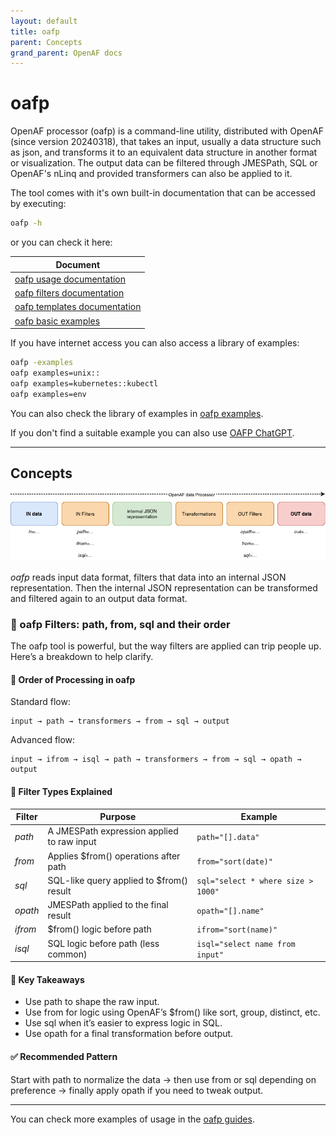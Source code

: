 ```yaml
---
layout: default
title: oafp
parent: Concepts
grand_parent: OpenAF docs
---
```

# oafp

OpenAF processor (oafp) is a command-line utility, distributed with OpenAF (since version 20240318), that takes an input, usually a data structure such as json, and transforms it to an equivalent data structure in another format or visualization. The output data can be filtered through JMESPath, SQL or OpenAF's nLinq and provided transformers can also be applied to it.

The tool comes with it's own built-in documentation that can be accessed by executing:

```bash
oafp -h
```

or you can check it here:

| Document |
|----------|
| [oafp usage documentation](../guides/oafp/oafp-usage) |
| [oafp filters documentation](../guides/oafp/oafp-filters) |
| [oafp templates documentation](../guides/oafp/oafp-template) |
| [oafp basic examples](../guides/oafp/oafp-basic-examples) |

If you have internet access you can also access a library of examples:

```bash
oafp -examples
oafp examples=unix::
oafp examples=kubernetes::kubectl
oafp examples=env
```

You can also check the library of examples in [oafp examples](../guides/oafp/oafp-examples.md).

If you don't find a suitable example you can also use [OAFP ChatGPT](https://chatgpt.com/g/g-uBUaPluLw-oafp).

---

## Concepts

![oafp concepts](oafp-diagram.png)

_oafp_ reads input data format, filters that data into an internal JSON representation. Then the internal JSON representation can be transformed and filtered again to an output data format.

### 📌 oafp Filters: path, from, sql and their order

The oafp tool is powerful, but the way filters are applied can trip people up. Here’s a breakdown to help clarify.

#### 🔁 Order of Processing in oafp

Standard flow:

```
input → path → transformers → from → sql → output
```

Advanced flow:

```
input → ifrom → isql → path → transformers → from → sql → opath → output
```

#### 🔹 Filter Types Explained

| Filter | Purpose | Example |
|--------|---------|---------|
| *path* | A JMESPath expression applied to raw input | ```path="[].data"``` |
| *from* | Applies $from() operations after path | ```from="sort(date)"``` |
| *sql* | SQL-like query applied to $from() result | ```sql="select * where size > 1000"``` |
| *opath* | JMESPath applied to the final result | ```opath="[].name"``` |
| *ifrom* | $from() logic before path | ```ifrom="sort(name)"``` |
| *isql* | SQL logic before path (less common) | ```isql="select name from input"``` |

#### 🧠 Key Takeaways

* Use path to shape the raw input.
* Use from for logic using OpenAF’s $from() like sort, group, distinct, etc.
* Use sql when it’s easier to express logic in SQL.
* Use opath for a final transformation before output.

#### ✅ Recommended Pattern

Start with path to normalize the data → then use from or sql depending on preference → finally apply opath if you need to tweak output.

---

You can check more examples of usage in the [oafp guides](../guides/oafp/).
